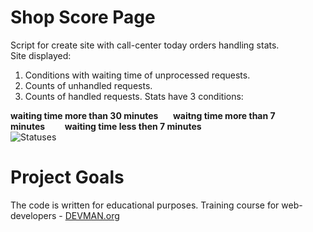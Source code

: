 # Shop Score Page
Script for create site with call-center today orders handling stats.\
Site displayed:
1) Conditions with waiting time of unprocessed requests.
2) Counts of unhandled requests.
3) Counts of handled requests.
Stats have 3 conditions:

**waiting time more than 30 minutes**&nbsp;&nbsp;&nbsp;&nbsp;&nbsp;
**waitng time more than 7 minutes**&nbsp;&nbsp;&nbsp;&nbsp;&nbsp;&nbsp;&nbsp;
**waiting time less then 7 minutes**     
![Statuses](https://pp.userapi.com/c639522/v639522446/32c4d/iP3b6CIp6BY.jpg?raw=true "Statuses")


# Project Goals

The code is written for educational purposes. Training course for web-developers - [DEVMAN.org](https://devman.org)
